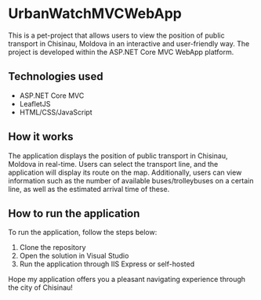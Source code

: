 # UrbanWatchMVCWebApp
This is a pet-project that allows users to view the position of public transport in Chisinau, Moldova in an interactive and user-friendly way. The project is developed within the ASP.NET Core MVC WebApp platform.

## Technologies used

- ASP.NET Core MVC
- LeafletJS
- HTML/CSS/JavaScript

## How it works

The application displays the position of public transport in Chisinau, Moldova in real-time. Users can select the transport line, and the application will display its route on the map. Additionally, users can view information such as the number of available buses/trolleybuses on a certain line, as well as the estimated arrival time of these.

## How to run the application

To run the application, follow the steps below:

1. Clone the repository
2. Open the solution in Visual Studio
3. Run the application through IIS Express or self-hosted

Hope my application offers you a pleasant navigating experience through the city of Chisinau!
